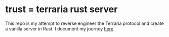 # trust = terraria rust server
This repo is my attempt to reverse engineer the Terraria protocol and create a vanilla server in Rust. I document my journey [here](https://angelolloti.com/blog/trust-1/).